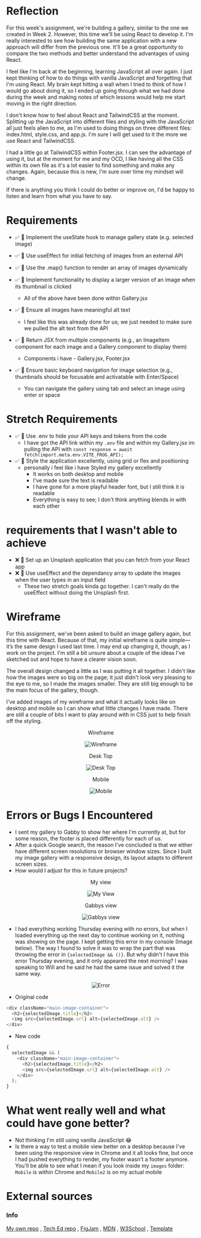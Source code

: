 # Reflection

For this week's assignment, we're building a gallery, similar to the one we created in Week 2. However, this time we'll be using React to develop it. I'm really interested to see how building the same application with a new approach will differ from the previous one. It'll be a great opportunity to compare the two methods and better understand the advantages of using React.

I feel like I'm back at the beginning, learning JavaScript all over again. I just kept thinking of how to do things with vanilla JavaScript and forgetting that I'm using React. My brain kept hitting a wall when I tried to think of how I would go about doing it, so I ended up going through what we had done during the week and making notes of which lessons would help me start moving in the right direction.

I don't know how to feel about React and TailwindCSS at the moment. Splitting up the JavaScript into different files and styling with the JavaScript all just feels alien to me, as I'm used to doing things on three different files: index.html, style.css, and app.js. I'm sure I will get used to it the more we use React and TailwindCSS.

I had a little go at TailwindCSS within Footer.jsx. I can see the advantage of using it, but at the moment for me and my OCD, I like having all the CSS within its own file as it's a lot easier to find something and make any changes. Again, because this is new, I'm sure over time my mindset will change.

If there is anything you think I could do better or improve on, I'd be happy to listen and learn from what you have to say.

# Requirements

- ✅ 🎯 Implement the useState hook to manage gallery state (e.g. selected image)
- ✅ 🎯 Use useEffect for initial fetching of images from an external API
- ✅ 🎯 Use the .map() function to render an array of images dynamically
- ✅ 🎯 Implement functionality to display a larger version of an image when its thumbnail is clicked

  - All of the above have been done within Gallery.jsx

- ✅ 🎯 Ensure all images have meaningful alt text

  - I feel like this was already done for us; we just needed to make sure we pulled the alt text from the API

- ✅ 🎯 Return JSX from multiple components (e.g., an ImageItem component for each image and a Gallery component to display them)

  - Components i have - Gallery.jsx, Footer.jsx

- ✅ 🎯 Ensure basic keyboard navigation for image selection (e.g., thumbnails should be focusable and activatable with Enter/Space)

  - You can navigate the gallery using tab and select an image using enter or space

# Stretch Requirements

- ✅ 🏹 Use .env to hide your API keys and tokens from the code
  - I have got the API link within my `.env` file and within my Gallery.jsx im pulling the API with `const response = await fetch(import.meta.env.VITE_FROG_API);`
- ✅ 🏹 Style the application excellently, using grid or flex and positioning
  - personally i feel like i have Styled my gallery excellently
    - It works on both desktop and mobile
    - I've made sure the text is readable
    - I have gone for a more playful header font, but I still think it is readable
    - Everything is easy to see; I don't think anything blends in with each other

# requirements that I wasn't able to achieve

- ❌ 🏹 Set up an Unsplash application that you can fetch from your React app
- ❌ 🏹 Use useEffect and the dependancy array to update the images when the user types in an input field
  - These two stretch goals kinda go together. I can't really do the useEffect without doing the Unsplash first.

# Wireframe

For this assignment, we've been asked to build an image gallery again, but this time with React. Because of that, my initial wireframe is quite simple—it’s the same design I used last time. I may end up changing it, though, as I work on the project. I'm still a bit unsure about a couple of the ideas I've sketched out and hope to have a clearer vision soon.

The overall design changed a little as I was putting it all together. I didn't like how the images were so big on the page; it just didn't look very pleasing to the eye to me, so I made the images smaller. They are still big enough to be the main focus of the gallery, though.

I've added images of my wireframe and what it actually looks like on desktop and mobile so I can show what little changes I have made. There are still a couple of bits I want to play around with in CSS just to help finish off the styling.

<div align="center">
Wireframe

![Wireframe](./Images/Wireframe.png)

</div>

<div align="center">
Desk Top

![Desk Top](./Images/DeskTop.png)

</div>

<div align="center">
Mobile

![Mobile](./Images/Mobile.png)

</div>

# Errors or Bugs I Encountered

- I sent my gallery to Gabby to show her where I'm currently at, but for some reason, the footer is placed differently for each of us.
- After a quick Google search, the reason I've concluded is that we either have different screen resolutions or browser window sizes. Since I built my image gallery with a responsive design, its layout adapts to different screen sizes.
- How would I adjust for this in future projects?

<div align="center">
My view

![My View](./Images/MyView.png)

</div>

<div align="center">
Gabbys view

![Gabbys view](./Images/GabbyView.png)

</div>

- I had everything working Thursday evening with no errors, but when I loaded everything up the next day to continue working on it, nothing was showing on the page. I kept getting this error in my console (Image below). The way I found to solve it was to wrap the part that was throwing the error in `{selectedImage && ()}`. But why didn't I have this error Thursday evening, and it only appeared the next morning? I was speaking to Will and he said he had the same issue and solved it the same way.

<div align="center">

![Error](./Images/Error.png)

</div>

- Original code

```javascript
<div className="main-image-container">
  <h2>{selectedImage.title}</h2>
  <img src={selectedImage.url} alt={selectedImage.alt} />
</div>
```

- New code

```javascript
{
  selectedImage && (
    <div className="main-image-container">
      <h2>{selectedImage.title}</h2>
      <img src={selectedImage.url} alt={selectedImage.alt} />
    </div>
  );
}
```

# What went really well and what could have gone better?

- Not thinking I'm still using vanilla JavaScript 😂
- Is there a way to test a mobile view better on a desktop because I've been using the responsive view in Chrome and it all looks fine, but once I had pushed everything to render, my footer wasn't a footer anymore. You'll be able to see what I mean if you look inside my `images` folder: `Mobile` is within Chrome and `Mobile2` is on my actual mobile

# External sources

### Info

[My own repo](https://github.com/IndieMasco/TechEdSoftwareDeveloper021) , [Tech Ed repo](https://github.com/Tech-Educators/software-dev-021) , [FigJam](https://www.figma.com/board/JjN2Zgtoynrau06MjWJs6q/SD021?node-id=0-1&p=f&t=V1WCGcrmVKnoxJDr-0) , [MDN](https://developer.mozilla.org/en-US/) , [W3School](https://www.w3schools.com/) , [Template](https://github.com/Tech-Educators/software-dev-021/blob/main/demos/week6/week6-assignment/src/App.jsx)
